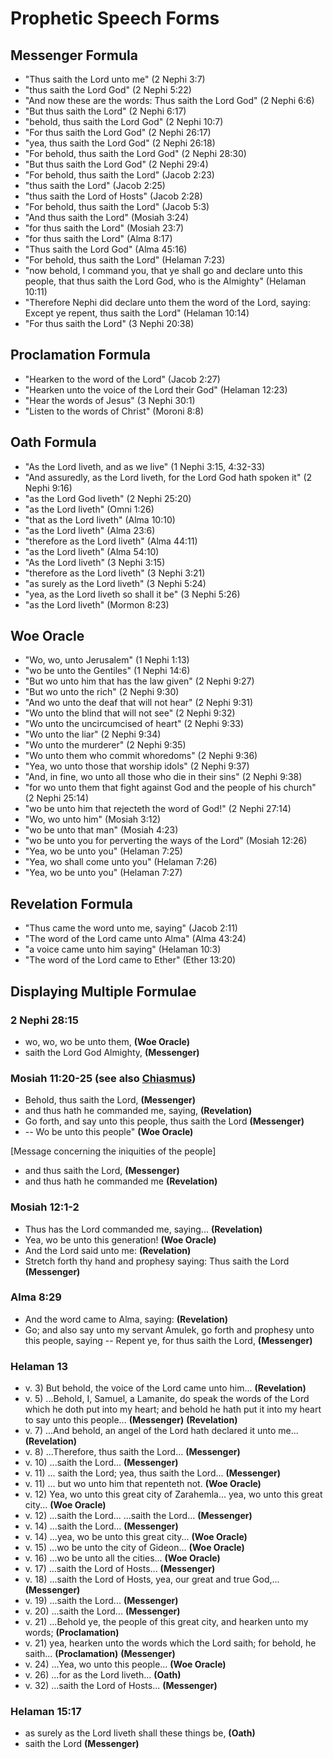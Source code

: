 # Prophetic Speech Forms

## Messenger Formula

*   "Thus saith the Lord unto me" (2 Nephi 3:7)
*   "thus saith the Lord God" (2 Nephi 5:22)
*   "And now these are the words: Thus saith the Lord God" (2 Nephi 6:6)
*   "But thus saith the Lord" (2 Nephi 6:17)
*   "behold, thus saith the Lord God" (2 Nephi 10:7)
*   "For thus saith the Lord God" (2 Nephi 26:17)
*   "yea, thus saith the Lord God" (2 Nephi 26:18)
*   "For behold, thus saith the Lord God" (2 Nephi 28:30)
*   "But thus saith the Lord God" (2 Nephi 29:4)
*   "For behold, thus saith the Lord" (Jacob 2:23)
*   "thus saith the Lord" (Jacob 2:25)
*   "thus saith the Lord of Hosts" (Jacob 2:28)
*   "For behold, thus saith the Lord" (Jacob 5:3)
*   "And thus saith the Lord" (Mosiah 3:24)
*   "for thus saith the Lord" (Mosiah 23:7)
*   "for thus saith the Lord" (Alma 8:17)
*   "Thus saith the Lord God" (Alma 45:16)
*   "For behold, thus saith the Lord" (Helaman 7:23)
*   "now behold, I command you, that ye shall go and declare unto this people,
    that thus saith the Lord God, who is the Almighty" (Helaman 10:11)
*   "Therefore Nephi did declare unto them the word of the Lord, saying:
    Except ye repent, thus saith the Lord" (Helaman 10:14)
*   "For thus saith the Lord" (3 Nephi 20:38)

<!-- TODO: Search "saith the Lord" -->

## Proclamation Formula

*   "Hearken to the word of the Lord" (Jacob 2:27)
*   "Hearken unto the voice of the Lord their God" (Helaman 12:23)
*   "Hear the words of Jesus" (3 Nephi 30:1)
*   "Listen to the words of Christ" (Moroni 8:8)

<!-- TODO: Search -->

## Oath Formula

*   "As the Lord liveth, and as we live" (1 Nephi 3:15, 4:32-33)
*   "And assuredly, as the Lord liveth, for the Lord God hath spoken it" (2 Nephi 9:16)
*   "as the Lord God liveth" (2 Nephi 25:20)
*   "as the Lord liveth" (Omni 1:26)
*   "that as the Lord liveth" (Alma 10:10)
*   "as the Lord liveth" (Alma 23:6)
*   "therefore as the Lord liveth" (Alma 44:11)
*   "as the Lord liveth" (Alma 54:10)
*   "As the Lord liveth" (3 Nephi 3:15)
*   "therefore as the Lord liveth" (3 Nephi 3:21)
*   "as surely as the Lord liveth" (3 Nephi 5:24)
*   "yea, as the Lord liveth so shall it be" (3 Nephi 5:26)
*   "as the Lord liveth" (Mormon 8:23)

## Woe Oracle

*   "Wo, wo, unto Jerusalem" (1 Nephi 1:13)
*   "wo be unto the Gentiles" (1 Nephi 14:6)
*   "But wo unto him that has the law given" (2 Nephi 9:27)
*   "But wo unto the rich" (2 Nephi 9:30)
*   "And wo unto the deaf that will not hear" (2 Nephi 9:31)
*   "Wo unto the blind that will not see" (2 Nephi 9:32)
*   "Wo unto the uncircumcised of heart" (2 Nephi 9:33)
*   "Wo unto the liar" (2 Nephi 9:34)
*   "Wo unto the murderer" (2 Nephi 9:35)
*   "Wo unto them who commit whoredoms" (2 Nephi 9:36)
*   "Yea, wo unto those that worship idols" (2 Nephi 9:37)
*   "And, in fine, wo unto all those who die in their sins" (2 Nephi 9:38)
*   "for wo unto them that fight against God and the people of his church" (2 Nephi 25:14)
*   "wo be unto him that rejecteth the word of God!" (2 Nephi 27:14)
*   "Wo, wo unto him" (Mosiah 3:12)
*   "wo be unto that man" (Mosiah 4:23)
*   "wo be unto you for perverting the ways of the Lord" (Mosiah 12:26)
*   "Yea, wo be unto you" (Helaman 7:25)
*   "Yea, wo shall come unto you" (Helaman 7:26)
*   "Yea, wo be unto you" (Helaman 7:27)

<!-- TODO: Search "wo", "wo unto", "wo be unto" -->

## Revelation Formula

*   "Thus came the word unto me, saying" (Jacob 2:11)
*   "The word of the Lord came unto Alma" (Alma 43:24)
*   "a voice came unto him saying" (Helaman 10:3)
*   "The word of the Lord came to Ether" (Ether 13:20)

## Displaying Multiple Formulae

### 2 Nephi 28:15

*   wo, wo, wo be unto them, **(Woe Oracle)**
*   saith the Lord God Almighty, **(Messenger)**

### Mosiah 11:20-25 (see also [Chiasmus](chiasmus_short.md#mosiah-1120-25-see-also-prophetic-speech-forms))

*   Behold, thus saith the Lord, **(Messenger)**
*   and thus hath he commanded me, saying, **(Revelation)**
*   Go forth, and say unto this people, thus saith the Lord **(Messenger)**
*   -- Wo be unto this people" **(Woe Oracle)**

[Message concerning the iniquities of the people]

*   and thus saith the Lord, **(Messenger)**
*   and thus hath he commanded me **(Revelation)**

### Mosiah 12:1-2

*   Thus has the Lord commanded me, saying... **(Revelation)**
*   Yea, wo be unto this generation! **(Woe Oracle)**
*   And the Lord said unto me: **(Revelation)**
*   Stretch forth thy hand and prophesy saying: Thus saith the Lord **(Messenger)**

### Alma 8:29

*   And the word came to Alma, saying: **(Revelation)**
*   Go; and also say unto my servant Amulek, go forth and prophesy unto
    this people, saying -- Repent ye, for thus saith the Lord, **(Messenger)**

### Helaman 13

*   v. 3) But behold, the voice of the Lord came unto him... **(Revelation)**
*   v. 5) ...Behold, I, Samuel, a Lamanite, do speak the words of the Lord which he doth put into my heart; and behold he hath put it into my heart to say unto this people... **(Messenger)** **(Revelation)**
*   v. 7) ...And behold, an angel of the Lord hath declared it unto me... **(Revelation)**
*   v. 8) ...Therefore, thus saith the Lord... **(Messenger)**
*   v. 10) ...saith the Lord... **(Messenger)**
*   v. 11) ... saith the Lord; yea, thus saith the Lord... **(Messenger)**
*   v. 11) ... but wo unto him that repenteth not. **(Woe Oracle)**
*   v. 12) Yea, wo unto this great city of Zarahemla... yea, wo unto this great city... **(Woe Oracle)**
*   v. 12) ...saith the Lord... ...saith the Lord... **(Messenger)**
*   v. 14)  ...saith the Lord... **(Messenger)**
*   v. 14) ...yea, wo be unto this great city... **(Woe Oracle)**
*   v. 15) ...wo be unto the city of Gideon... **(Woe Oracle)**
*   v. 16) ...wo be unto all the cities... **(Woe Oracle)**
*   v. 17) ...saith the Lord of Hosts... **(Messenger)**
*   v. 18) ...saith the Lord of Hosts, yea, our great and true God,... **(Messenger)**
*   v. 19) ...saith the Lord... **(Messenger)**
*   v. 20) ...saith the Lord... **(Messenger)**
*   v. 21) ...Behold ye, the people of this great city, and hearken unto my words; **(Proclamation)**
*   v. 21) yea, hearken unto the words which the Lord saith; for behold, he saith... **(Proclamation)** **(Messenger)**
*   v. 24) ...Yea, wo unto this people... **(Woe Oracle)**
*   v. 26) ...for as the Lord liveth... **(Oath)**
*   v. 32) ...saith the Lord of Hosts... **(Messenger)**

### Helaman 15:17

*   as surely as the Lord liveth shall these things be, **(Oath)**
*   saith the Lord **(Messenger)**
